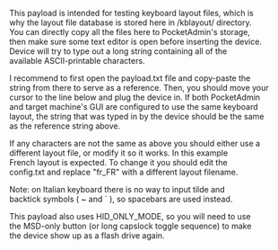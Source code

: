 This payload is intended for testing keyboard layout files, which is  
why the layout file database is stored here in /kblayout/ directory.  
You can directly copy all the files here to PocketAdmin's storage,  
then make sure some text editor is open before inserting the device.  
Device will try to type out a long string containing all of the  
available ASCII-printable characters.  
  
I recommend to first open the payload.txt file and copy-paste the  
string from there to serve as a reference. Then, you should move your  
cursor to the line below and plug the device in. If both PocketAdmin  
and target machine's GUI are configured to use the same keyboard  
layout, the string that was typed in by the device should be the same  
as the reference string above.  
  
If any characters are not the same as above you should either use a  
different layout file, or modify it so it works. In this example  
French layout is expected. To change it you should edit the  
config.txt and replace "fr_FR" with a different layout filename.  
  
Note: on Italian keyboard there is no way to input tilde and  
backtick symbols ( ~ and ` ), so spacebars are used instead.  
  
This payload also uses HID_ONLY_MODE, so you will need to use  
the MSD-only button (or long capslock toggle sequence) to make  
the device show up as a flash drive again.  
  